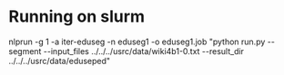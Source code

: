 # Running on slurm

nlprun -g 1 -a iter-eduseg -n eduseg1 -o eduseg1.job "python run.py --segment --input_files ../../../usrc/data/wiki4b1-0.txt --result_dir ../../../usrc/data/eduseped"

